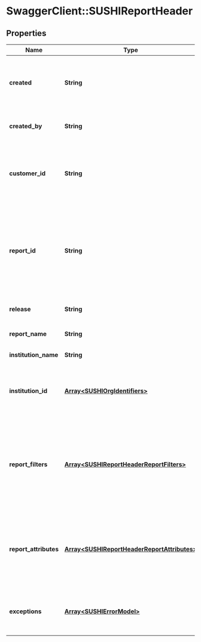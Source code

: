 # SwaggerClient::SUSHIReportHeader

## Properties
Name | Type | Description | Notes
------------ | ------------- | ------------- | -------------
**created** | **String** | Time the report was prepared. Format as defined by date-time - RFC3339 | [optional] 
**created_by** | **String** | Name of the organization producing the report. | [optional] 
**customer_id** | **String** | Identifer of the customer the report represents - identifier used on the request | [optional] 
**report_id** | **String** | The report ID or code or shortname. Typically this will be the same code provided in the Report parameter of the request. | 
**release** | **String** | The release or version of the report. | 
**report_name** | **String** | The long name of the report. | 
**institution_name** | **String** | Name of the customer. | [optional] 
**institution_id** | [**Array&lt;SUSHIOrgIdentifiers&gt;**](SUSHIOrgIdentifiers.md) | Other identifiers for the organization, including ISNI, etc. if available | [optional] 
**report_filters** | [**Array&lt;SUSHIReportHeaderReportFilters&gt;**](SUSHIReportHeaderReportFilters.md) | A List of report filters used for this report.  Typically  reflect filters provided on the Request.  Filters limit the data to be reported on. | [optional] 
**report_attributes** | [**Array&lt;SUSHIReportHeaderReportAttributes&gt;**](SUSHIReportHeaderReportAttributes.md) | Any additional attributes applied to the report. Attributes inform the level of detail in the report. | [optional] 
**exceptions** | [**Array&lt;SUSHIErrorModel&gt;**](SUSHIErrorModel.md) | Series of exceptions encounted when preparing the report. | [optional] 


